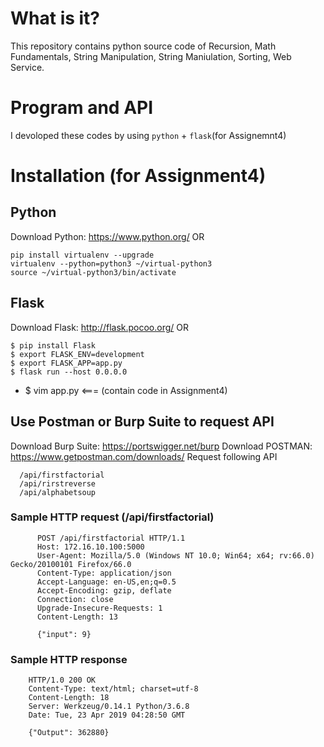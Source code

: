 # What is it?
This repository contains python source code of Recursion, Math Fundamentals, String Manipulation, String Maniulation, Sorting, Web Service.

# Program and API
I devoloped these codes by using `python` + `flask`(for Assignemnt4)

# Installation (for Assignment4)
## Python
Download Python: https://www.python.org/
OR
```
pip install virtualenv --upgrade
virtualenv --python=python3 ~/virtual-python3
source ~/virtual-python3/bin/activate
```

## Flask
Download Flask: http://flask.pocoo.org/
OR
```
$ pip install Flask
$ export FLASK_ENV=development
$ export FLASK_APP=app.py
$ flask run --host 0.0.0.0
```
* $ vim app.py <=== (contain code in Assignment4)

## Use Postman or Burp Suite to request API
Download Burp Suite: https://portswigger.net/burp
Download POSTMAN: https://www.getpostman.com/downloads/
Request following API
```
  /api/firstfactorial
  /api/rirstreverse
  /api/alphabetsoup
```
### Sample HTTP request (/api/firstfactorial)
```
      POST /api/firstfactorial HTTP/1.1
      Host: 172.16.10.100:5000
      User-Agent: Mozilla/5.0 (Windows NT 10.0; Win64; x64; rv:66.0) Gecko/20100101 Firefox/66.0
      Content-Type: application/json
      Accept-Language: en-US,en;q=0.5
      Accept-Encoding: gzip, deflate
      Connection: close
      Upgrade-Insecure-Requests: 1
      Content-Length: 13

      {"input": 9}
```

### Sample HTTP response
```
	HTTP/1.0 200 OK
	Content-Type: text/html; charset=utf-8
	Content-Length: 18
	Server: Werkzeug/0.14.1 Python/3.6.8
	Date: Tue, 23 Apr 2019 04:28:50 GMT

	{"Output": 362880}
```